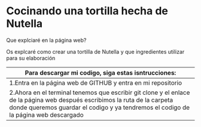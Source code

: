 # Cocinando una tortilla hecha de Nutella
Que explciaré en la página web?

Os explcaré como crear una tortilla de Nutella y que ingredientes utilizar para su elaboración

|Para descargar mi codigo, siga estas isntrucciones:
|--------------------------------------------------|
|1.Entra en la página web de GITHUB y entra en mi repositorio
|2.Ahora en el terminal tenemos que escribir git clone y el enlace de la página web después escribimos la ruta de la carpeta donde queremos guardar el codigo y ya tendremos el codigo de la página web descargado
